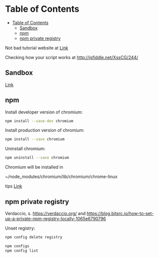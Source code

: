 # Table of Contents

- [Table of Contents](#table-of-contents)
  - [Sandbox](#sandbox)
  - [npm](#npm)
  - [npm private registry](#npm-private-registry)

Not bad tutorial website at [Link](http://javascript.ru)

Checking how your script works at http://jsfiddle.net/XssCG/244/

## Sandbox

[Link](https://www.w3schools.com/jquery/tryit.asp?filename=tryjquery_eff_slideup_slidedown)

## npm

Install developer version of chromium:

```bash
npm install --save-dev chromium
```

Install production version of chromium:

```bash
npm install --save chromium
```

Uninstall chromium:

```bash
npm uninstall --save chromium
```

Chromium will be installed in

~/node_modules/chromium/lib/chromium/chrome-linux

tips [Link](https://habr.com/ru/articles/133363/)

## npm private registry

Verdaccio, s. https://verdaccio.org/ and https://blog.bitsrc.io/how-to-set-up-a-private-npm-registry-locally-1065e6790796

Unset registry:

```bash
npm config delete registry
```

```bash
npm configs
npm config list
```
